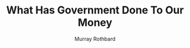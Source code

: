 ---
layout: books
title: What Has Government Done To Our Money
subtitle: 
essential: 
categories: ['money']
author: ['Murray Rothbard']
excerpt: .
external_url: 
---